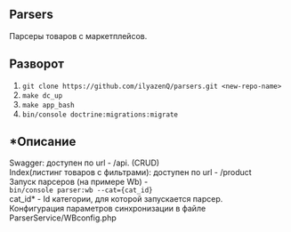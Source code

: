 ## Parsers

Парсеры товаров с маркетплейсов. 

## Разворот

1. `git clone https://github.com/ilyazenQ/parsers.git
   <new-repo-name>`
2. `make dc_up`<br>
3. `make app_bash`<br>
4. `bin/console doctrine:migrations:migrate`<br>

## *Описание

Swagger: доступен по url - /api. (CRUD) <br>
Index(листинг товаров с фильтрами): доступен по url - /product <br>
Запуск парсеров (на примере Wb) -  <br>
`bin/console parser:wb --cat={cat_id}`<br>
cat_id* - Id категории, для которой запускается парсер.<br>
Конфигурация параметров синхронизации в файле ParserService/WBconfig.php<br>




